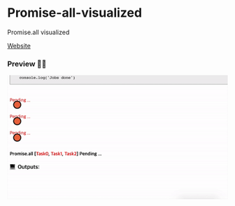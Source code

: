 # Promise-all-visualized
Promise.all visualized

[Website](https://dangen-effy.github.io/Promise-all-visualized)

### Preview 💁‍♂️

![](promise-all-visualized.gif)
